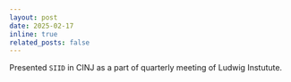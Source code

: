 ```yaml
---
layout: post
date: 2025-02-17
inline: true
related_posts: false
---
```


Presented `SIID` in CINJ as a part of quarterly meeting of Ludwig Instutute.
